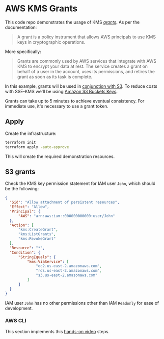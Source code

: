 # AWS KMS Grants

This code repo demonstrates the usage of KMS [_grants_][1]. As per the documentation:

> A grant is a policy instrument that allows AWS principals to use KMS keys in cryptographic operations.

More specifically:

> Grants are commonly used by AWS services that integrate with AWS KMS to encrypt your data at rest. The service creates a grant on behalf of a user in the account, uses its permissions, and retires the grant as soon as its task is complete.

In this example, grants will be used in [conjunction with S3][2]. To reduce costs with SSE-KMS we'll be using [Amazon S3 Buckets Keys][3].

Grants can take up to 5 minutes to achieve eventual consistency. For immediate use, it's necessary to use a grant token.

## Apply

Create the infrastructure:

```sh
terraform init
terraform apply -auto-approve
```

This will create the required demonstration resources.

## S3 grants

Check the KMS key permission statement for IAM user `John`, which should be the following:

```json
{
  "Sid": "Allow attachment of persistent resources",
  "Effect": "Allow",
  "Principal": {
      "AWS": "arn:aws:iam::000000000000:user/John"
  },
  "Action": [
      "kms:CreateGrant",
      "kms:ListGrants",
      "kms:RevokeGrant"
  ],
  "Resource": "*",
  "Condition": {
      "StringEquals": {
          "kms:ViaService": [
              "ec2.us-east-2.amazonaws.com",
              "rds.us-east-2.amazonaws.com",
              "s3.us-east-2.amazonaws.com"
          ]
      }
  }
}
```

IAM user `John` has no other permissions other than IAM `Readonly` for ease of development.

### AWS CLI

This section implements this [hands-on video][4] steps.


[1]: https://docs.aws.amazon.com/kms/latest/developerguide/grants.html
[2]: https://docs.aws.amazon.com/kms/latest/developerguide/services-s3.html
[3]: https://docs.aws.amazon.com/AmazonS3/latest/userguide/bucket-key.html
[4]: https://youtu.be/lmG360mNYyA
